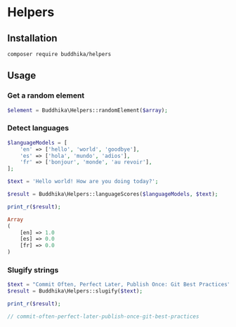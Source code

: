 # Helpers

## Installation

```
composer require buddhika/helpers
```

## Usage 

### Get a random element

```php
$element = Buddhika\Helpers::randomElement($array);
```

### Detect languages

```php
$languageModels = [
    'en' => ['hello', 'world', 'goodbye'],
    'es' => ['hola', 'mundo', 'adios'],
    'fr' => ['bonjour', 'monde', 'au revoir'],
];

$text = 'Hello world! How are you doing today?';

$result = Buddhika\Helpers::languageScores($languageModels, $text);

print_r($result);

Array
(
    [en] => 1.0
    [es] => 0.0
    [fr] => 0.0
)
```

### Slugify strings

```php
$text = "Commit Often, Perfect Later, Publish Once: Git Best Practices";
$result = Buddhika\Helpers::slugify($text);

print_r($result);

// commit-often-perfect-later-publish-once-git-best-practices
```

